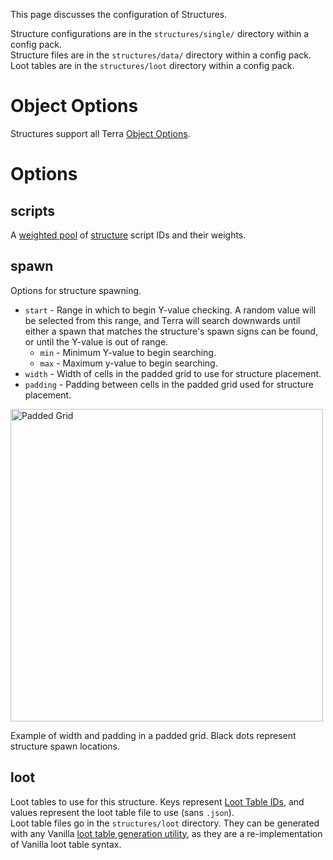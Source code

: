 This page discusses the configuration of Structures.   


Structure configurations are in the `structures/single/` directory within a config pack.    
Structure files are in the `structures/data/` directory within a config pack.  
Loot tables are in the `structures/loot` directory within a config pack.    

# Object Options
Structures support all Terra [Object Options](./Objects).

# Options

## scripts
A [weighted pool](./Weighted-Pools) of [structure](./Working-With-Structures) script IDs and their
weights.

## spawn
Options for structure spawning.
* `start` - Range in which to begin Y-value checking. A random value will be selected from this range, and Terra will
    search downwards until either a spawn that matches the structure's spawn signs can be found, or until the
    Y-value is out of range.
    * `min` - Minimum Y-value to begin searching.
    * `max` - Maximum y-value to begin searching.
* `width` - Width of cells in the padded grid to use for structure placement.
* `padding` - Padding between cells in the padded grid used for structure placement.

<img src="https://i.imgur.com/DSXCUqo.png" alt="Padded Grid" width="500"/>     

Example of width and padding in a padded grid. Black dots represent structure spawn locations.

## loot
Loot tables to use for this structure. Keys represent [Loot Table IDs](Working-With-Structures#Loot), and values
represent the loot table file to use (sans `.json`).    
Loot table files go in the `structures/loot` directory. They can be generated with any Vanilla [loot table
generation utility](https://amaury.carrade.eu/minecraft/loot_tables), as they are a re-implementation of Vanilla loot
table syntax.